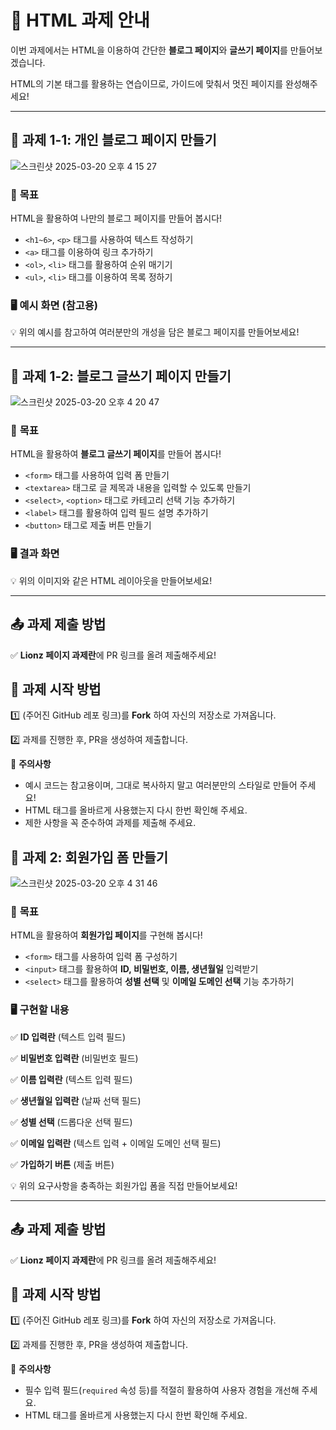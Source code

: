 # 📌 **HTML 과제 안내**

이번 과제에서는 HTML을 이용하여 간단한 **블로그 페이지**와 **글쓰기 페이지**를 만들어보겠습니다.

HTML의 기본 태그를 활용하는 연습이므로, 가이드에 맞춰서 멋진 페이지를 완성해주세요!

---

## 📝 **과제 1-1: 개인 블로그 페이지 만들기**
![스크린샷 2025-03-20 오후 4 15 27](https://github.com/user-attachments/assets/5d29cf7a-828f-48b6-8663-9521d4e8ff8a)

### 🎯 **목표**

HTML을 활용하여 나만의 블로그 페이지를 만들어 봅시다!

- `<h1~6>`, `<p>` 태그를 사용하여 텍스트 작성하기
- `<a>` 태그를 이용하여 링크 추가하기
- `<ol>`, `<li>` 태그를 활용하여 순위 매기기
- `<ul>`, `<li>` 태그를 이용하여 목록 정하기

### 🖥 **예시 화면 (참고용)**



💡 위의 예시를 참고하여 여러분만의 개성을 담은 블로그 페이지를 만들어보세요!

---

## 📝 **과제 1-2: 블로그 글쓰기 페이지 만들기**
![스크린샷 2025-03-20 오후 4 20 47](https://github.com/user-attachments/assets/af9541d2-d2a5-477e-883c-4475b36f6005)

### 🎯 **목표**

HTML을 활용하여 **블로그 글쓰기 페이지**를 만들어 봅시다!

- `<form>` 태그를 사용하여 입력 폼 만들기
- `<textarea>` 태그로 글 제목과 내용을 입력할 수 있도록 만들기
- `<select>`, `<option>` 태그로 카테고리 선택 기능 추가하기
- `<label>` 태그를 활용하여 입력 필드 설명 추가하기
- `<button>` 태그로 제출 버튼 만들기

### 🖥 결과 화면



💡 위의 이미지와 같은 HTML 레이아웃을 만들어보세요! 

---

## 📤 **과제 제출 방법**

✅ **Lionz 페이지 과제란**에 PR 링크를 올려 제출해주세요!

## 🚀 **과제 시작 방법**

1️⃣ (주어진 GitHub 레포 링크)를 **Fork** 하여 자신의 저장소로 가져옵니다.

2️⃣ 과제를 진행한 후, PR을 생성하여 제출합니다.

📢 **주의사항**

- 예시 코드는 참고용이며, 그대로 복사하지 말고 여러분만의 스타일로 만들어 주세요!
- HTML 태그를 올바르게 사용했는지 다시 한번 확인해 주세요.
- 제한 사항을 꼭 준수하여 과제를 제출해 주세요.

## 📝 **과제 2: 회원가입 폼 만들기**

![스크린샷 2025-03-20 오후 4 31 46](https://github.com/user-attachments/assets/75a2a745-d6bb-48d4-8be1-5e0db244937d)

### 🎯 **목표**

HTML을 활용하여 **회원가입 페이지**를 구현해 봅시다!

- `<form>` 태그를 사용하여 입력 폼 구성하기
- `<input>` 태그를 활용하여 **ID, 비밀번호, 이름, 생년월일** 입력받기
- `<select>` 태그를 활용하여 **성별 선택** 및 **이메일 도메인 선택** 기능 추가하기

### 🖥 **구현할 내용**

✅ **ID 입력란** (텍스트 입력 필드)

✅ **비밀번호 입력란** (비밀번호 필드)

✅ **이름 입력란** (텍스트 입력 필드)

✅ **생년월일 입력란** (날짜 선택 필드)

✅ **성별 선택** (드롭다운 선택 필드)

✅ **이메일 입력란** (텍스트 입력 + 이메일 도메인 선택 필드)

✅ **가입하기 버튼** (제출 버튼)

💡 위의 요구사항을 충족하는 회원가입 폼을 직접 만들어보세요!

---

## 📤 **과제 제출 방법**

✅ **Lionz 페이지 과제란**에 PR 링크를 올려 제출해주세요!

## 🚀 **과제 시작 방법**

1️⃣ (주어진 GitHub 레포 링크)를 **Fork** 하여 자신의 저장소로 가져옵니다.

2️⃣ 과제를 진행한 후, PR을 생성하여 제출합니다.

📢 **주의사항**

- 필수 입력 필드(`required` 속성 등)를 적절히 활용하여 사용자 경험을 개선해 주세요.
- HTML 태그를 올바르게 사용했는지 다시 한번 확인해 주세요.
